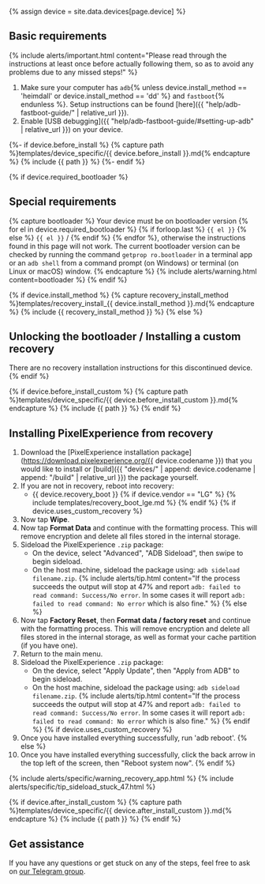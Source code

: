 {% assign device = site.data.devices[page.device] %}

## Basic requirements

{% include alerts/important.html content="Please read through the instructions at least once before actually following them, so as to avoid any problems due to any missed steps!" %}

1. Make sure your computer has `adb`{% unless device.install_method == 'heimdall' or device.install_method == 'dd' %} and `fastboot`{% endunless %}. Setup instructions can be found [here]({{ "help/adb-fastboot-guide/" | relative_url }}).
2. Enable [USB debugging]({{ "help/adb-fastboot-guide/#setting-up-adb" | relative_url }}) on your device.

{%- if device.before_install %}
{% capture path %}templates/device_specific/{{ device.before_install }}.md{% endcapture %}
{% include {{ path }} %}
{%- endif %}

{% if device.required_bootloader %}
## Special requirements

{% capture bootloader %}
Your device must be on bootloader version {% for el in device.required_bootloader %} {% if forloop.last %} `{{ el }}` {% else %} `{{ el }}` / {% endif %} {% endfor %}, otherwise the instructions found in this page will not work.
The current bootloader version can be checked by running the command `getprop ro.bootloader` in a terminal app or an `adb shell` from a command prompt (on Windows) or terminal (on Linux or macOS) window.
{% endcapture %}
{% include alerts/warning.html content=bootloader %}
{% endif %}

{% if device.install_method %}
{% capture recovery_install_method %}templates/recovery_install_{{ device.install_method }}.md{% endcapture %}
{% include {{ recovery_install_method }} %}
{% else %}
## Unlocking the bootloader / Installing a custom recovery

There are no recovery installation instructions for this discontinued device.
{% endif %}

{% if device.before_install_custom %}
{% capture path %}templates/device_specific/{{ device.before_install_custom }}.md{% endcapture %}
{% include {{ path }} %}
{% endif %}

## Installing PixelExperience from recovery

1. Download the [PixelExperience installation package](https://download.pixelexperience.org/{{ device.codename }}) that you would like to install or [build]({{ "devices/" | append: device.codename | append: "/build" | relative_url }}) the package yourself.
2. If you are not in recovery, reboot into recovery:
    * {{ device.recovery_boot }}
    {% if device.vendor == "LG" %}
        {% include templates/recovery_boot_lge.md %}
    {% endif %}
{% if device.uses_custom_recovery %}
3. Now tap **Wipe**.
4. Now tap **Format Data** and continue with the formatting process. This will remove encryption and delete all files stored in the internal storage.
5. Sideload the PixelExperience `.zip` package:
    * On the device, select "Advanced", "ADB Sideload", then swipe to begin sideload.
    * On the host machine, sideload the package using: `adb sideload filename.zip`.
        {% include alerts/tip.html content="If the process succeeds the output will stop at 47% and report `adb: failed to read command: Success/No error`. In some cases it will report `adb: failed to read command: No error` which is also fine." %}
{% else %}
3. Now tap **Factory Reset**, then **Format data / factory reset** and continue with the formatting process. This will remove encryption and delete all files stored in the internal storage, as well as format your cache partition (if you have one).
4. Return to the main menu.
5. Sideload the PixelExperience `.zip` package:
    * On the device, select "Apply Update", then "Apply from ADB" to begin sideload.
    * On the host machine, sideload the package using: `adb sideload filename.zip`.
        {% include alerts/tip.html content="If the process succeeds the output will stop at 47% and report `adb: failed to read command: Success/No error`. In some cases it will report `adb: failed to read command: No error` which is also fine." %}
{% endif %}
{% if device.uses_custom_recovery %}
8. Once you have installed everything successfully, run 'adb reboot'.
{% else %}
8. Once you have installed everything successfully, click the back arrow in the top left of the screen, then "Reboot system now".
{% endif %}

{% include alerts/specific/warning_recovery_app.html %}
{% include alerts/specific/tip_sideload_stuck_47.html %}

{% if device.after_install_custom %}
{% capture path %}templates/device_specific/{{ device.after_install_custom }}.md{% endcapture %}
{% include {{ path }} %}
{% endif %}

## Get assistance

If you have any questions or get stuck on any of the steps, feel free to ask on [our Telegram group](https://t.me/pixelexperiencechat).
